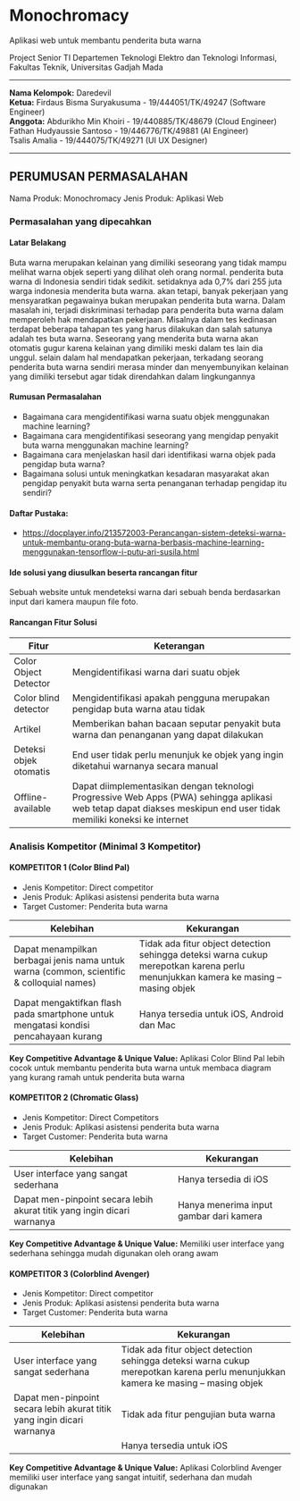 # Monochromacy

Aplikasi web untuk membantu penderita buta warna

Project Senior TI
Departemen Teknologi Elektro dan Teknologi Informasi, Fakultas Teknik, Universitas Gadjah Mada

---

**Nama Kelompok:** Daredevil  
**Ketua:** Firdaus Bisma Suryakusuma - 19/444051/TK/49247 (Software Engineer)  
**Anggota:**
Abdurikho Min Khoiri - 19/440885/TK/48679 (Cloud Engineer)  
Fathan Hudyaussie Santoso - 19/446776/TK/49881 (AI Engineer)  
Tsalis Amalia - 19/444075/TK/49271 (UI UX Designer)  

---

## PERUMUSAN PERMASALAHAN 
Nama Produk: Monochromacy 
Jenis Produk: Aplikasi Web 

### Permasalahan yang dipecahkan 

#### Latar Belakang
Buta warna merupakan kelainan yang dimiliki seseorang yang tidak mampu melihat warna objek seperti yang dilihat oleh orang normal. penderita buta warna di Indonesia sendiri tidak sedikit. setidaknya ada 0,7% dari 255 juta warga indonesia menderita buta warna. akan tetapi, banyak pekerjaan yang mensyaratkan pegawainya bukan merupakan penderita buta warna. Dalam masalah ini, terjadi diskriminasi terhadap para penderita buta warna dalam memperoleh hak mendapatkan pekerjaan. Misalnya dalam tes kedinasan terdapat beberapa tahapan tes yang harus dilakukan dan salah satunya adalah tes buta warna. Seseorang yang menderita buta warna akan otomatis gugur karena kelainan yang dimiliki meski dalam tes lain dia unggul. selain dalam hal mendapatkan pekerjaan, terkadang seorang penderita buta warna sendiri merasa minder dan menyembunyikan kelainan yang dimiliki tersebut agar tidak direndahkan dalam lingkungannya 

#### Rumusan Permasalahan
* Bagaimana cara mengidentifikasi warna suatu objek menggunakan machine learning? 
* Bagaimana cara mengidentifikasi seseorang yang mengidap penyakit buta warna menggunakan machine learning? 
* Bagaimana cara menjelaskan hasil dari identifikasi warna objek pada pengidap buta warna? 
* Bagaimana solusi untuk meningkatkan kesadaran masyarakat akan pengidap penyakit buta warna serta penanganan terhadap pengidap itu sendiri? 

#### Daftar Pustaka: 
* https://docplayer.info/213572003-Perancangan-sistem-deteksi-warna-untuk-membantu-orang-buta-warna-berbasis-machine-learning-menggunakan-tensorflow-i-putu-ari-susila.html 

#### Ide solusi yang diusulkan beserta rancangan fitur  
Sebuah website untuk mendeteksi warna dari sebuah benda berdasarkan input dari kamera maupun file foto. 

#### Rancangan Fitur Solusi

|Fitur|Keterangan|
|---|---|
|Color Object Detector|Mengidentifikasi warna dari suatu objek|
|Color blind detector|Mengidentifikasi apakah pengguna merupakan pengidap buta warna atau tidak|
|Artikel|Memberikan bahan bacaan seputar penyakit buta warna dan penanganan yang dapat dilakukan|
|Deteksi objek otomatis|End user tidak perlu menunjuk ke objek yang ingin diketahui warnanya secara manual|
|Offline-available|Dapat diimplementasikan dengan teknologi Progressive Web Apps (PWA) sehingga aplikasi web tetap dapat diakses meskipun end user tidak memiliki koneksi ke internet| 

### Analisis Kompetitor (Minimal 3 Kompetitor) 

#### KOMPETITOR 1 (Color Blind Pal)
* Jenis Kompetitor: Direct competitor  
* Jenis Produk: Aplikasi asistensi penderita buta warna  
* Target Customer: Penderita buta warna 

|Kelebihan|Kekurangan|
|---|---|
|Dapat menampilkan berbagai jenis nama untuk warna (common, scientific & colloquial names)|Tidak ada fitur object detection sehingga deteksi warna cukup merepotkan karena perlu menunjukkan kamera ke masing – masing objek|
|Dapat mengaktifkan flash pada smartphone untuk mengatasi kondisi pencahayaan kurang|Hanya tersedia untuk iOS, Android dan Mac|

**Key Competitive Advantage & Unique Value:** Aplikasi Color Blind Pal lebih cocok untuk membantu penderita buta warna untuk membaca diagram yang kurang ramah untuk penderita buta warna

#### KOMPETITOR 2 (Chromatic Glass)
* Jenis Kompetitor: Direct Competitors 
* Jenis Produk: Aplikasi asistensi penderita buta warna 
* Target Customer: Penderita buta warna 

|Kelebihan|Kekurangan|
|---|---|
|User interface yang sangat sederhana|Hanya tersedia di iOS|
|Dapat men-pinpoint secara lebih akurat titik yang ingin dicari warnanya|Hanya menerima input gambar dari kamera|

**Key Competitive Advantage & Unique Value:** Memiliki user interface yang sederhana sehingga mudah digunakan oleh orang awam

#### KOMPETITOR 3 (Colorblind Avenger)
* Jenis Kompetitor: Direct competitor 
* Jenis Produk: Aplikasi asistensi penderita buta warna 
* Target Customer: Penderita buta warna 

|Kelebihan|Kekurangan|
|---|---|
|User interface yang sangat sederhana|Tidak ada fitur object detection sehingga deteksi warna cukup merepotkan karena perlu menunjukkan kamera ke masing – masing objek|
|Dapat men-pinpoint secara lebih akurat titik yang ingin dicari warnanya|Tidak ada fitur pengujian buta warna|
| |Hanya tersedia untuk iOS|

**Key Competitive Advantage & Unique Value:** Aplikasi Colorblind Avenger memiliki user interface yang sangat intuitif, sederhana dan mudah digunakan

